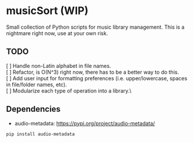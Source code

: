 # musicSort (WIP)
Small collection of Python scripts for music library management. This is a nightmare right now, use at your own risk.

## TODO
[ ] Handle non-Latin alphabet in file names.\
[ ] Refactor, is O(N^3) right now, there has to be a better way to do this.\
[ ] Add user input for formatting preferences (i.e. upper/lowercase, spaces in file/folder names, etc).\
[ ] Modularize each type of operation into a library.\

## Dependencies
* audio-metadata: https://pypi.org/project/audio-metadata/
```
pip install audio-metadata
```
